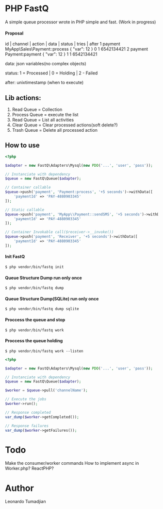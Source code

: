 # PHP FastQ
A simple queue processor wrote in PHP simple and fast. (Work in progress)

#### Proposal

id |   channel 	|               action	                    |      data		| 	status 		| 	tries   |   after
1      payment      MyApp\\Sales\\Payment::process            { "var": 12 }		  0			     1         6542134421
2      payment      Payment:payment                           { "var": 12 }		  1			     1         6542134421

data: json variables(no complex objects)

status: 1 = Processed | 0 = Holding | 2 - Failed

after: unixtimestamp (when to execute)

## Lib actions:

1. Read Queue = Collection
2. Process Queue = execute the list
3. Read Queue = List all activities
4. Clear Queue = Clear processed actions(soft delete?)
5. Trash Queue = Delete all processed action

## How to use

```php
<?php

$adapter = new FastQ\Adapters\Mysql(new PDO('...', 'user', 'pass'));

// Instanciate with dependency
$queue = new FastQ\Queue($adapter);

// Container callable
$queue->push('payment', 'Payment:process', '+5 seconds')->withData([
    'paymentId' => 'PAY-4880903345'
]);

// Static callable
$queue->push('payment', 'MyApp\\Payment::sendSMS', '+5 seconds')->withData([
    'paymentId' => 'PAY-4880903345'
]);

// Container Invokable call($receiver->__invoke())
$queue->push('payment', 'Receiver', '+5 seconds')->withData([
    'paymentId' => 'PAY-4880903345'
]);

```

#### Init FastQ
```
$ php vendor/bin/fastq init
```

#### Queue Structure Dump run only once
```
$ php vendor/bin/fastq dump 
```

#### Queue Structure Dump(SQLite) run only once
```
$ php vendor/bin/fastq dump sqlite
```

#### Proccess the queue and stop
```
$ php vendor/bin/fastq work
```

#### Proccess the queue holding
```
$ php vendor/bin/fastq work --listen
```

```php
<?php

$adapter = new FastQ\Adapters\Mysql(new PDO('...', 'user', 'pass'));

// Instanciate with dependency
$queue = new FastQ\Queue($adapter);

$worker = $queue->pull('channelName');

// Execute the jobs
$worker->run();

// Response completed
var_dump($worker->getCompleted());

// Response failures
var_dump($worker->getFailures());
```

# Todo
Make the consumer/worker commands
How to implement async in Worker.php? ReactPHP?


# Author
Leonardo Tumadjian